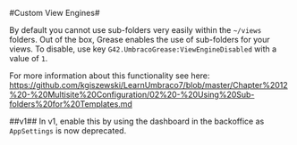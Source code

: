 #Custom View Engines#

By default you cannot use sub-folders very easily within the `~/views` folders. Out of the box, Grease enables the use of sub-folders for your views. To disable, use key `G42.UmbracoGrease:ViewEngineDisabled` with a value of `1`.

For more information about this functionality see here: https://github.com/kgiszewski/LearnUmbraco7/blob/master/Chapter%2012%20-%20Multisite%20Configuration/02%20-%20Using%20Sub-folders%20for%20Templates.md

##v1##
In v1, enable this by using the dashboard in the backoffice as `AppSettings` is now deprecated.
